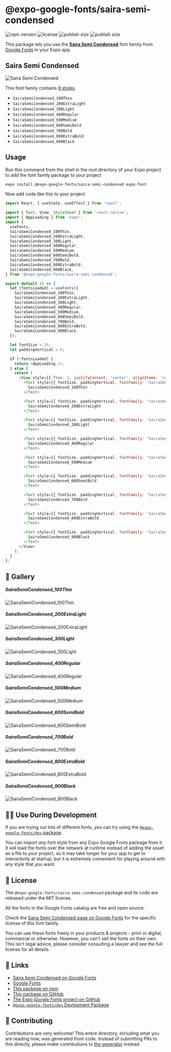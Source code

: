 # @expo-google-fonts/saira-semi-condensed

![npm version](https://flat.badgen.net/npm/v/@expo-google-fonts/saira-semi-condensed)
![license](https://flat.badgen.net/github/license/expo/google-fonts)
![publish size](https://flat.badgen.net/packagephobia/install/@expo-google-fonts/saira-semi-condensed)
![publish size](https://flat.badgen.net/packagephobia/publish/@expo-google-fonts/saira-semi-condensed)

This package lets you use the [**Saira Semi Condensed**](https://fonts.google.com/specimen/Saira+Semi+Condensed) font family from [Google Fonts](https://fonts.google.com/) in your Expo app.

## Saira Semi Condensed

![Saira Semi Condensed](./font-family.png)

This font family contains [9 styles](#-gallery).

- `SairaSemiCondensed_100Thin`
- `SairaSemiCondensed_200ExtraLight`
- `SairaSemiCondensed_300Light`
- `SairaSemiCondensed_400Regular`
- `SairaSemiCondensed_500Medium`
- `SairaSemiCondensed_600SemiBold`
- `SairaSemiCondensed_700Bold`
- `SairaSemiCondensed_800ExtraBold`
- `SairaSemiCondensed_900Black`

## Usage

Run this command from the shell in the root directory of your Expo project to add the font family package to your project
```sh
expo install @expo-google-fonts/saira-semi-condensed expo-font
```

Now add code like this to your project
```js
import React, { useState, useEffect } from 'react';

import { Text, View, StyleSheet } from 'react-native';
import { AppLoading } from 'expo';
import {
  useFonts,
  SairaSemiCondensed_100Thin,
  SairaSemiCondensed_200ExtraLight,
  SairaSemiCondensed_300Light,
  SairaSemiCondensed_400Regular,
  SairaSemiCondensed_500Medium,
  SairaSemiCondensed_600SemiBold,
  SairaSemiCondensed_700Bold,
  SairaSemiCondensed_800ExtraBold,
  SairaSemiCondensed_900Black,
} from '@expo-google-fonts/saira-semi-condensed';

export default () => {
  let [fontsLoaded] = useFonts({
    SairaSemiCondensed_100Thin,
    SairaSemiCondensed_200ExtraLight,
    SairaSemiCondensed_300Light,
    SairaSemiCondensed_400Regular,
    SairaSemiCondensed_500Medium,
    SairaSemiCondensed_600SemiBold,
    SairaSemiCondensed_700Bold,
    SairaSemiCondensed_800ExtraBold,
    SairaSemiCondensed_900Black,
  });

  let fontSize = 24;
  let paddingVertical = 6;

  if (!fontsLoaded) {
    return <AppLoading />;
  } else {
    return (
      <View style={{ flex: 1, justifyContent: 'center', alignItems: 'center' }}>
        <Text style={{ fontSize, paddingVertical, fontFamily: 'SairaSemiCondensed_100Thin' }}>
          SairaSemiCondensed_100Thin
        </Text>

        <Text style={{ fontSize, paddingVertical, fontFamily: 'SairaSemiCondensed_200ExtraLight' }}>
          SairaSemiCondensed_200ExtraLight
        </Text>

        <Text style={{ fontSize, paddingVertical, fontFamily: 'SairaSemiCondensed_300Light' }}>
          SairaSemiCondensed_300Light
        </Text>

        <Text style={{ fontSize, paddingVertical, fontFamily: 'SairaSemiCondensed_400Regular' }}>
          SairaSemiCondensed_400Regular
        </Text>

        <Text style={{ fontSize, paddingVertical, fontFamily: 'SairaSemiCondensed_500Medium' }}>
          SairaSemiCondensed_500Medium
        </Text>

        <Text style={{ fontSize, paddingVertical, fontFamily: 'SairaSemiCondensed_600SemiBold' }}>
          SairaSemiCondensed_600SemiBold
        </Text>

        <Text style={{ fontSize, paddingVertical, fontFamily: 'SairaSemiCondensed_700Bold' }}>
          SairaSemiCondensed_700Bold
        </Text>

        <Text style={{ fontSize, paddingVertical, fontFamily: 'SairaSemiCondensed_800ExtraBold' }}>
          SairaSemiCondensed_800ExtraBold
        </Text>

        <Text style={{ fontSize, paddingVertical, fontFamily: 'SairaSemiCondensed_900Black' }}>
          SairaSemiCondensed_900Black
        </Text>
      </View>
    );
  }
};

```

## 🔡 Gallery

##### SairaSemiCondensed_100Thin
![SairaSemiCondensed_100Thin](./SairaSemiCondensed_100Thin.ttf.png)

##### SairaSemiCondensed_200ExtraLight
![SairaSemiCondensed_200ExtraLight](./SairaSemiCondensed_200ExtraLight.ttf.png)

##### SairaSemiCondensed_300Light
![SairaSemiCondensed_300Light](./SairaSemiCondensed_300Light.ttf.png)

##### SairaSemiCondensed_400Regular
![SairaSemiCondensed_400Regular](./SairaSemiCondensed_400Regular.ttf.png)

##### SairaSemiCondensed_500Medium
![SairaSemiCondensed_500Medium](./SairaSemiCondensed_500Medium.ttf.png)

##### SairaSemiCondensed_600SemiBold
![SairaSemiCondensed_600SemiBold](./SairaSemiCondensed_600SemiBold.ttf.png)

##### SairaSemiCondensed_700Bold
![SairaSemiCondensed_700Bold](./SairaSemiCondensed_700Bold.ttf.png)

##### SairaSemiCondensed_800ExtraBold
![SairaSemiCondensed_800ExtraBold](./SairaSemiCondensed_800ExtraBold.ttf.png)

##### SairaSemiCondensed_900Black
![SairaSemiCondensed_900Black](./SairaSemiCondensed_900Black.ttf.png)


## 👩‍💻 Use During Development

If you are trying out lots of different fonts, you can try using the [`@expo-google-fonts/dev` package](https://github.com/expo/google-fonts/tree/master/font-packages/dev#readme).

You can import *any* font style from any Expo Google Fonts package from it. It will load the fonts
over the network at runtime instead of adding the asset as a file to your project, so it may take longer
for your app to get to interactivity at startup, but it is extremely convenient
for playing around with any style that you want.

## 📖 License

The `@expo-google-fonts/saira-semi-condensed` package and its code are released under the MIT license.

All the fonts in the Google Fonts catalog are free and open source.

Check the [Saira Semi Condensed page on Google Fonts](https://fonts.google.com/specimen/Saira+Semi+Condensed) for the specific license of this font family.

You can use these fonts freely in your products & projects - print or digital, commercial or otherwise. However, you can't sell the fonts on their own. This isn't legal advice, please consider consulting a lawyer and see the full license for all details.

## 🔗 Links

- [Saira Semi Condensed on Google Fonts](https://fonts.google.com/specimen/Saira+Semi+Condensed)
- [Google Fonts](https://fonts.google.com/)
- [This package on npm](https://www.npmjs.com/package/@expo-google-fonts/saira-semi-condensed)
- [This package on GitHub](https://github.com/expo/google-fonts/tree/master/font-packages/saira-semi-condensed)
- [The Expo Google Fonts project on GitHub](https://github.com/expo/google-fonts)
- [`@expo-google-fonts/dev` Devlopment Package](https://github.com/expo/google-fonts/tree/master/font-packages/dev)

## 🤝 Contributing

Contributions are very welcome! This entire directory, including what you are reading now, was generated from code. Instead of submitting PRs to this directly, please make contributions to [the generator](https://github.com/expo/google-fonts/tree/master/packages/generator) instead.
